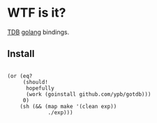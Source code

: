 WTF is it?
==========

[TDB](http://tdb.samba.org/) [golang](http://golang.org) bindings.

## Install

<pre><code>
(or (eq?
	 (should!
	  hopefully
	  (work (goinstall github.com/ypb/gotdb)))
	 0)
	(sh (&& (map make '(clean exp))
			 ./exp)))
</code></pre>
